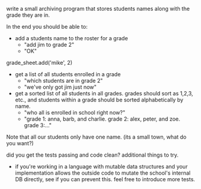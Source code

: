 write a small archiving program that stores students names along with the grade they are in.

In the end you should be able to:

- add a students name to the roster for a grade
  - "add jim to grade 2"
  - "OK"

grade_sheet.add('mike', 2)

- get a list of all students enrolled in a grade
  - "which students are in grade 2"
  - "we've only got jim just now"
- get a sorted list of all students in all grades.  grades should sort as 1,2,3, etc., and students within a grade should be sorted alphabetically by name.
  - "who all is enrolled in school right now?"
  - "grade 1: anna, barb, and charlie. grade 2: alex, peter, and zoe. grade 3:..."

Note that all our students only have one name. (its a small town, what do you want?)

did you get the tests passing and code clean?
additional things to try.

  - if you're working in a language with mutable data structures and your implementation allows the outside code to mutate the school's internal DB directly, see if you can prevent this. feel free to introduce more tests.


